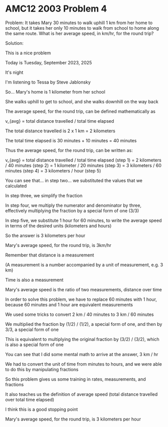 # AMC12 2003 Problem 4

Problem: It takes Mary 30 minutes to walk uphill 1 km from her home to school, but it takes her only 10 minutes to walk from school to home along the same route. What is her average speed, in km/hr, for the round trip?

Solution:

This is a nice problem

Today is Tuesday, September 2023, 2025

It's night

I'm listening to Tessa by Steve Jablonsky

So... Mary's home is 1 kilometer from her school

She walks uphill to get to school, and she walks downhill on the way back

The average speed, for the round trip, can be defined mathematically as

v_{avg} = total distance travelled / total time elapsed

The total distance travelled is 2 x 1 km = 2 kilometers

The total time elapsed is 30 minutes + 10 minutes = 40 minutes

Thus the average speed, for the round trip, can be written as:

v_{avg} = total distance travelled / total time elapsed (step 1)
        = 2 kilometers / 40 minutes                     (step 2)
        = 1 kilometer / 20 minutes                      (step 3)
        = 3 kilometers / 60 minutes                     (step 4)
        = 3 kilometers / hour                           (step 5)

You can see that... in step two... we substituted the values that we calculated

In step three, we simplify the fraction

In step four, we multiply the numerator and denominator by three, effectively multiplying the fraction by a special form of one (3/3)

In step five, we substitute 1 hour for 60 minutes, to write the average speed in terms of the desired units (kilometers and hours)

So the answer is 3 kilometers per hour

Mary's average speed, for the round trip, is 3km/hr

Remember that distance is a measurement

(A measurement is a number accompanied by a unit of measurement, e.g. 3 km)

Time is also a measurement

Mary's average speed is the ratio of two measurements, distance over time

In order to solve this problem, we have to replace 60 minutes with 1 hour, because 60 minutes and 1 hour are equivalent measurements

We used some tricks to convert 2 km / 40 minutes to 3 km / 60 minutes

We multiplied the fraction by (1/2) / (1/2), a special form of one, and then by 3/3, a special form of one

This is equivalent to multiplying the original fraction by (3/2) / (3/2), which is also a special form of one

You can see that I did some mental math to arrive at the answer, 3 km / hr

We had to convert the unit of time from minutes to hours, and we were able to do this by manipulating fractions

So this problem gives us some training in rates, measurements, and fractions

It also teaches us the definition of average speed (total distance travelled over total time elapsed)

I think this is a good stopping point

Mary's average speed, for the round trip, is 3 kilometers per hour
